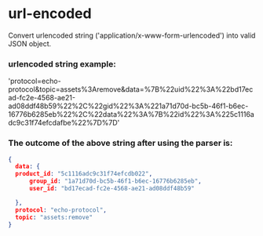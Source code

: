 # url-encoded
Convert urlencoded string ('application/x-www-form-urlencoded') into valid JSON object.

### urlencoded string example: 
'protocol=echo-protocol&topic=assets%3Aremove&data=%7B%22uid%22%3A%22bd17ecad-fc2e-4568-ae21-ad08ddf48b59%22%2C%22gid%22%3A%221a71d70d-bc5b-46f1-b6ec-16776b6285eb%22%2C%22data%22%3A%7B%22id%22%3A%225c1116adc9c31f74efcdafbe%22%7D%7D'

### The outcome of the above string after using the parser is: 
```json
{
  data: {
  product_id: "5c1116adc9c31f74efcdb022",
      group_id: "1a71d70d-bc5b-46f1-b6ec-16776b6285eb",
      user_id: "bd17ecad-fc2e-4568-ae21-ad08ddf48b59"

  },
  protocol: "echo-protocol",
  topic: "assets:remove"
}
```
